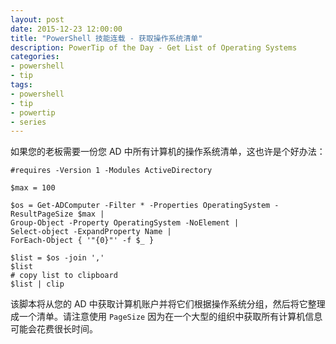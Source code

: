 ```yaml
---
layout: post
date: 2015-12-23 12:00:00
title: "PowerShell 技能连载 - 获取操作系统清单"
description: PowerTip of the Day - Get List of Operating Systems
categories:
- powershell
- tip
tags:
- powershell
- tip
- powertip
- series
---
```

如果您的老板需要一份您 AD 中所有计算机的操作系统清单，这也许是个好办法：

    #requires -Version 1 -Modules ActiveDirectory
    
    $max = 100
    
    $os = Get-ADComputer -Filter * -Properties OperatingSystem -ResultPageSize $max |
    Group-Object -Property OperatingSystem -NoElement |
    Select-object -ExpandProperty Name |
    ForEach-Object { '"{0}"' -f $_ }
    
    $list = $os -join ','
    $list
    # copy list to clipboard
    $list | clip

该脚本将从您的 AD 中获取计算机账户并将它们根据操作系统分组，然后将它整理成一个清单。请注意使用 `PageSize` 因为在一个大型的组织中获取所有计算机信息可能会花费很长时间。

<!--本文国际来源：[Get List of Operating Systems](http://community.idera.com/powershell/powertips/b/tips/posts/get-list-of-operating-systems)-->
